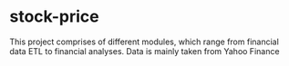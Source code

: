 # stock-price
This project comprises of different modules, which range from financial data ETL to financial analyses.
Data is mainly taken from Yahoo Finance
